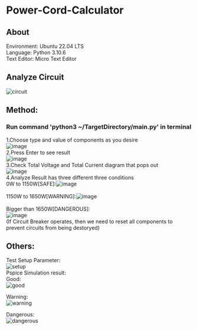 # Power-Cord-Calculator
## About
Environment: Ubuntu 22.04 LTS<br>
Language: Python 3.10.6<br>
Text Editor: Micro Text Editor<br>
## Analyze Circuit 
![circuit](https://user-images.githubusercontent.com/83464781/208340038-2718c412-7313-4adb-b188-3c3d9ebeda33.png)<br>
## Method:
### Run command 'python3 ~/TargetDirectory/main.py' in terminal
1.Choose type and value of components as you desire<br>
![image](https://user-images.githubusercontent.com/83464781/208340230-cfa327be-ffe8-44e2-beef-76da02d6974d.png)<br>
2.Press Enter to see result<br>
![image](https://user-images.githubusercontent.com/83464781/208340279-067f85f4-5e97-4277-966c-d211172c6a75.png)<br>
3.Check Total Voltage and Total Current diagram that pops out<br>
![image](https://user-images.githubusercontent.com/83464781/208340406-33fdbfd3-2c49-4b5b-b66f-f01e499466e0.png)<br>
4.Analyze Result has three different three conditions<br>
0W to 1150W[SAFE]:![image](https://user-images.githubusercontent.com/83464781/208340605-9ddd2895-0559-438a-90b9-c663f7df5fb9.png)<br><br>
1150W to 1650W[WARNING]:![image](https://user-images.githubusercontent.com/83464781/208340715-0a505925-ebc4-4b62-915b-40782ef8bc60.png)<br><br>
Bigger than 1650W[DANGEROUS]:<br>![image](https://user-images.githubusercontent.com/83464781/208340786-227d842c-234c-4277-b571-561842e2506c.png)<br>
(If Circuit Breaker operates, then we need to reset all components to prevent circuits from being destoryed)<br>
## Others:
Test Setup Parameter:<br>
![setup](https://user-images.githubusercontent.com/83464781/208341024-d5759873-a600-49a0-bf10-0e3692c3e48d.png)<br>
Pspice Simulation result:<br>
Good:<br>
![good](https://user-images.githubusercontent.com/83464781/208341044-b4f12296-ebbe-4817-b77e-4a1046986467.png)<br>

Warning:<br>
![warning](https://user-images.githubusercontent.com/83464781/208341068-b0e319c0-55d5-49d1-aa61-614ec9cf21b2.png)<br>

Dangerous:<br>
![dangerous](https://user-images.githubusercontent.com/83464781/208341090-159dc808-ae8e-4120-95e9-d3b33687f5c9.png)<br>
